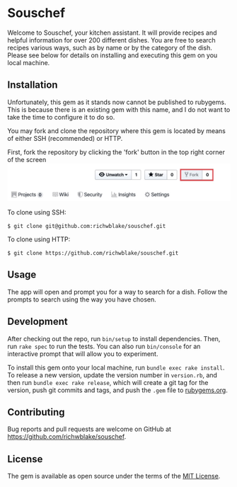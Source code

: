 # Souschef

Welcome to Souschef, your kitchen assistant. It will provide recipes and helpful information for over 200 different dishes.
You are free to search recipes various ways, such as by name or by the category of the dish.
Please see below for details on installing and executing this gem on you local machine.

## Installation

Unfortunately, this gem as it stands now cannot be published to rubygems. This is because there is an existing gem
with this name, and I do not want to take the time to configure it to do so.

You may fork and clone the repository where this gem is located by means of either SSH (recommended) or HTTP.

First, fork the repository by clicking the 'fork' button in the top right corner of the screen
![Picture of fork button](./assets/github-fork-screenshot.JPG)

To clone using SSH:

    $ git clone git@github.com:richwblake/souschef.git

To clone using HTTP:

    $ git clone https://github.com/richwblake/souschef.git

## Usage

The app will open and prompt you for a way to search for a dish. Follow the prompts to search using the way you have chosen.


## Development

After checking out the repo, run `bin/setup` to install dependencies. Then, run `rake spec` to run the tests. You can also run `bin/console` for an interactive prompt that will allow you to experiment.

To install this gem onto your local machine, run `bundle exec rake install`. To release a new version, update the version number in `version.rb`, and then run `bundle exec rake release`, which will create a git tag for the version, push git commits and tags, and push the `.gem` file to [rubygems.org](https://rubygems.org).

## Contributing

Bug reports and pull requests are welcome on GitHub at https://github.com/richwblake/souschef.

## License

The gem is available as open source under the terms of the [MIT License](https://opensource.org/licenses/MIT).
